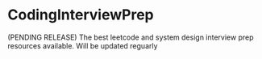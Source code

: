 # CodingInterviewPrep
(PENDING RELEASE) The best leetcode and system design interview prep resources available. Will be updated reguarly
